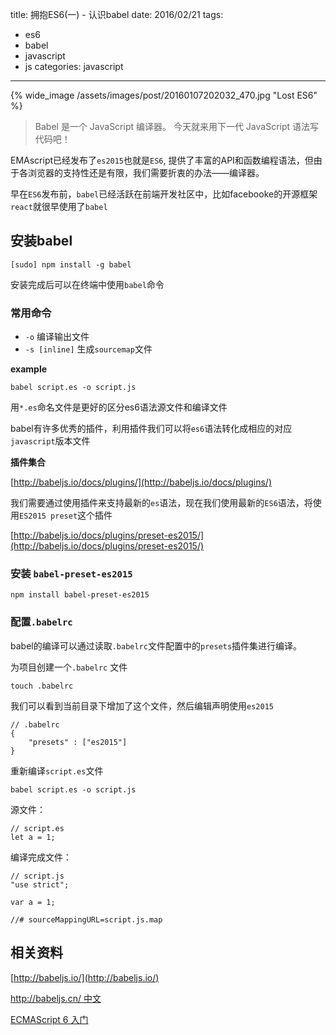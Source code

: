 title: 拥抱ES6(一) - 认识babel
date: 2016/02/21
tags:
  - es6
  - babel
  - javascript
  - js
categories: javascript
---

{% wide_image /assets/images/post/20160107202032_470.jpg  "Lost ES6" %}

> Babel 是一个 JavaScript 编译器。
> 今天就来用下一代 JavaScript 语法写代码吧！

EMAscript已经发布了`es2015`也就是`ES6`, 提供了丰富的API和函数编程语法，但由于各浏览器的支持性还是有限，我们需要折衷的办法——编译器。

早在`ES6`发布前，`babel`已经活跃在前端开发社区中，比如facebooke的开源框架`react`就很早使用了`babel`

<!-- more -->

## 安装babel

```
[sudo] npm install -g babel
```

安装完成后可以在终端中使用`babel`命令


### 常用命令
* `-o` 编译输出文件
* `-s [inline]` 生成`sourcemap`文件

**example**

```
babel script.es -o script.js
```

用`*.es`命名文件是更好的区分es6语法源文件和编译文件

babel有许多优秀的插件，利用插件我们可以将`es6`语法转化成相应的对应`javascript`版本文件

**插件集合**

[http://babeljs.io/docs/plugins/](http://babeljs.io/docs/plugins/)

我们需要通过使用插件来支持最新的`es`语法，现在我们使用最新的`ES6`语法，将使用`ES2015 preset`这个插件

[http://babeljs.io/docs/plugins/preset-es2015/](http://babeljs.io/docs/plugins/preset-es2015/)

### 安装 `babel-preset-es2015`

```
npm install babel-preset-es2015
```

### 配置`.babelrc`

babel的编译可以通过读取`.babelrc`文件配置中的`presets`插件集进行编译。

为项目创建一个`.babelrc` 文件

```
touch .babelrc
```

我们可以看到当前目录下增加了这个文件，然后编辑声明使用`es2015`

```
// .babelrc
{
	"presets" : ["es2015"]
}
```

重新编译`script.es`文件

```
babel script.es -o script.js
```

源文件：

```
// script.es
let a = 1;
```

编译完成文件：

```
// script.js
"use strict";

var a = 1;

//# sourceMappingURL=script.js.map
```


## 相关资料

[http://babeljs.io/](http://babeljs.io/)

[http://babeljs.cn/ 中文](http://babeljs.cn/)

[ECMAScript 6 入门](http://es6.ruanyifeng.com/)
